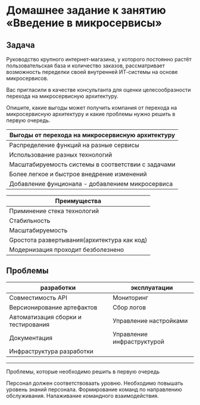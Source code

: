 # Домашнее задание к занятию «Введение в микросервисы»

## Задача

Руководство крупного интернет-магазина, у которого постоянно растёт пользовательская база и количество заказов, рассматривает возможность переделки своей внутренней   ИТ-системы на основе микросервисов. 

Вас пригласили в качестве консультанта для оценки целесообразности перехода на микросервисную архитектуру. 

Опишите, какие выгоды может получить компания от перехода на микросервисную архитектуру и какие проблемы нужно решить в первую очередь.

|Выгоды от перехода на микросервисную архитектуру|
|---|
|Распределение функций на разные сервисы|
|Использование разных технологий |
|Масштабируемость системы в соответствии с задачами|
|Более легкое и быстрое внедрение изменений|
|Добавление фунционала -  добавлением микросервиса|

|Преимущества|
|---|
|Приминение стека технологий|
|Стабильность|
|Масштабируемость|
|Gростота развертывания(архитектура как код)|
Модернизация проходит безболезнено|

## Проблемы 

|разработки|эксплуатации|
|---|---|
|Совместимость API|Мониторинг|
|Версионирование артефактов|Сбор логов|
|Автоматизация сборки и тестирования|Управление настройками|
|Документация|Управление инфраструктурой|
|Инфраструктура разработки|

---
Проблемы, которые необходимо решить в первую очередь

Персонал должен соответствоваать уровню. Необходимо повышать уровень знаний персонала. Формирование команд по направлению обслуживания. Налаживание командного взаимодействия.




